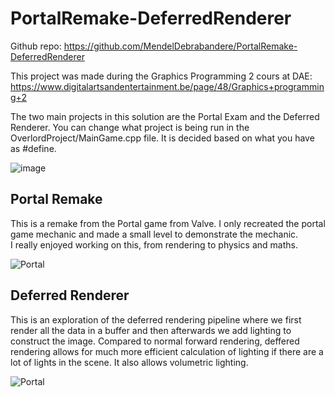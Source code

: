 # PortalRemake-DeferredRenderer

Github repo: https://github.com/MendelDebrabandere/PortalRemake-DeferredRenderer

This project was made during the Graphics Programming 2 cours at DAE: https://www.digitalartsandentertainment.be/page/48/Graphics+programming+2

The two main projects in this solution are the Portal Exam and the Deferred Renderer.
You can change what project is being run in the OverlordProject/MainGame.cpp file. It is decided based on what you have as #define.

![image](https://github.com/MendelDebrabandere/PortalRemake-DeferredRenderer/assets/95921047/05c35eb9-c54c-48ee-985d-fdd515402f78)



## Portal Remake
This is a remake from the Portal game from Valve. I only recreated the portal game mechanic and made a small level to demonstrate the mechanic. \
I really enjoyed working on this, from rendering to physics and maths.

![Portal](https://github.com/MendelDebrabandere/PortalRemake-DeferredRenderer/assets/95921047/1eeb85a8-d071-4914-918c-15ff0ee189e0)

## Deferred Renderer
This is an exploration of the deferred rendering pipeline where we first render all the data in a buffer and then afterwards we add lighting to construct the image. Compared to normal forward rendering,
deffered rendering allows for much more efficient calculation of lighting if there are a lot of lights in the scene. It also allows volumetric lighting.

![Portal](https://github.com/MendelDebrabandere/PortalRemake-DeferredRenderer/assets/95921047/c19667c1-9df3-4325-93e8-b10e34a1f821)
